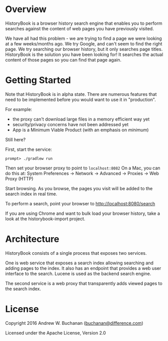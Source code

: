 # Overview
HistoryBook is a browser history search engine that enables you to perform searches against the content of web pages you have previously visited.

We have all had this problem - we are trying to find a page we were looking at a few weeks/months ago. We try Google, and can't seem to find the right page. We try searching our browser history, but it only searches page titles. HistoryBook is the solution you have been looking for! It searches the actual content of those pages so you can find that page again.

# Getting Started
Note that HistoryBook is in alpha state. There are numerous features that need to be implemented before you would want to use it in "production". 

For example:

* the proxy can't download large files in a memory efficient way yet
* security/privacy concerns have not been addressed yet
* App is a Minimum Viable Product (with an emphasis on *minimum*)

Still here?

First, start the service:

```
prompt> ./gradlew run
```

Then set your browser proxy to point to ```localhost:8082```
On a Mac, you can do this at:
System Preferences -> Network -> Advanced -> Proxies -> Web Proxy (HTTP)

Start browsing. As you browse, the pages you visit will be added to the search index in real time.

To perform a search, point your browser to [http://localhost:8080/search]()

If you are using Chrome and want to bulk load your browser history, take a look at the historybook-import project.

# Architecture

HistoryBook consists of a single process that exposes two services.

One is web service that exposes a search index allowing searching and adding pages to the index. It also has an endpoint that provides a web user interface to the search. Lucene is used as the backend search engine.

The second service is a web proxy that transparently adds viewed pages to the search index. 

# License
Copyright 2016 Andrew W. Buchanan (buchanan@difference.com)

Licensed under the Apache License, Version 2.0